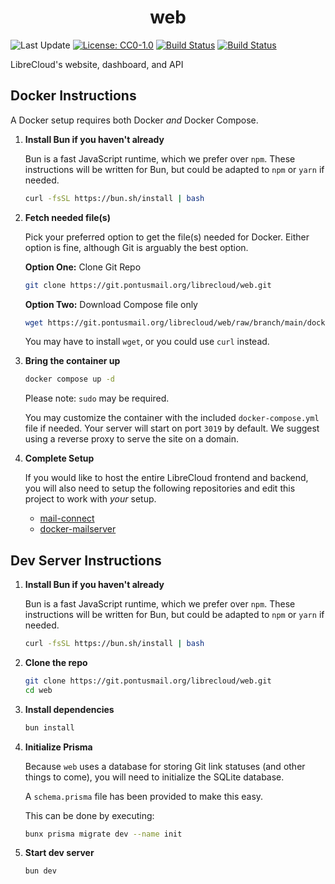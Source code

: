 # <center>web</center>

![Last Update](https://img.shields.io/badge/last_update-16_Feb_2024-blue)
[![License: CC0-1.0](https://img.shields.io/badge/License-CC0_1.0-lightgrey.svg)](http://creativecommons.org/publicdomain/zero/1.0/)
[![Build Status](https://git.pontusmail.org/librecloud/web/actions/workflows/docker.yaml/badge.svg)](https://git.pontusmail.org/librecloud/web/actions/?workflow=docker.yaml)
[![Build Status](https://git.pontusmail.org/librecloud/web/actions/workflows/ci.yaml/badge.svg)](https://git.pontusmail.org/librecloud/web/actions/?workflow=ci.yaml)

LibreCloud's website, dashboard, and API

## Docker Instructions

A Docker setup requires both Docker *and* Docker Compose.

1. **Install Bun if you haven't already**

   Bun is a fast JavaScript runtime, which we prefer over `npm`. These instructions will be written for Bun, but could be adapted to `npm` or `yarn` if needed.

   ```bash
   curl -fsSL https://bun.sh/install | bash
   ```

2. **Fetch needed file(s)**

   Pick your preferred option to get the file(s) needed for Docker. Either option is fine, although Git is arguably the best option.

   **Option One:** Clone Git Repo

   ```bash
   git clone https://git.pontusmail.org/librecloud/web.git
   ```

   **Option Two:** Download Compose file only

   ```bash
   wget https://git.pontusmail.org/librecloud/web/raw/branch/main/docker-compose.yml
   ```

   You may have to install `wget`, or you could use `curl` instead.

3. **Bring the container up**

   ```bash
   docker compose up -d
   ```

   Please note: `sudo` may be required.

   You may customize the container with the included `docker-compose.yml` file if needed. Your server will start on port `3019` by default. We suggest using a reverse proxy to serve the site on a domain.

4. **Complete Setup**

   If you would like to host the entire LibreCloud frontend and backend, you will also need to setup the following repositories and edit this project to work with *your* setup.

   * [mail-connect](https://git.pontusmail.org/librecloud/mail-connect)
   * [docker-mailserver](https://github.com/docker-mailserver/docker-mailserver)

## Dev Server Instructions

1. **Install Bun if you haven't already**

   Bun is a fast JavaScript runtime, which we prefer over `npm`. These instructions will be written for Bun, but could be adapted to `npm` or `yarn` if needed.

   ```bash
   curl -fsSL https://bun.sh/install | bash
   ```

2. **Clone the repo**

   ```bash
   git clone https://git.pontusmail.org/librecloud/web.git
   cd web
   ```

3. **Install dependencies**

   ```bash
   bun install
   ```

4. **Initialize Prisma**

   Because `web` uses a database for storing Git link statuses (and other things to come), you will need to initialize the SQLite database.

   A `schema.prisma` file has been provided to make this easy.

   This can be done by executing:

   ```bash
   bunx prisma migrate dev --name init
   ```

5. **Start dev server**

   ```bash
   bun dev
   ```
